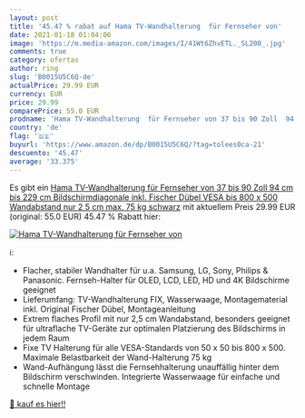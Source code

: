 ```yaml
---
layout: post
title: '45.47 % rabat auf Hama TV-Wandhalterung  für Fernseher von'
date: 2021-01-18 01:04:06
image: 'https://m.media-amazon.com/images/I/41Wt6ZhvETL._SL200_.jpg'
comments: true
category: ofertas
author: ring
slug: 'B0015U5C6Q-de'
actualPrice: 29.99 EUR
currency: EUR
price: 29.99
comparePrice: 55.0 EUR
prodname: 'Hama TV-Wandhalterung  für Fernseher von 37 bis 90 Zoll  94 cm bis 229 cm Bildschirmdiagonale   inkl. Fischer Dübel  VESA bis 800 x 500  Wandabstand nur 2 5 cm  max. 75 kg  schwarz'
country: 'de'
flag: '🇩🇪'
buyurl: 'https://www.amazon.de/dp/B0015U5C6Q/?tag=tolees0ca-21'
descuento: '45.47'
average: '33.375'
---
```


Es gibt ein [Hama TV-Wandhalterung  für Fernseher von 37 bis 90 Zoll  94 cm bis 229 cm Bildschirmdiagonale   inkl. Fischer Dübel  VESA bis 800 x 500  Wandabstand nur 2 5 cm  max. 75 kg  schwarz](https://www.amazon.de/dp/B0015U5C6Q/?tag=tolees0ca-21) mit aktuellem Preis 29.99 EUR (original: 55.0 EUR) 45.47 % Rabatt hier:

[![Hama TV-Wandhalterung  für Fernseher von](https://m.media-amazon.com/images/I/41Wt6ZhvETL._SL200_.jpg)](https://www.amazon.de/dp/B0015U5C6Q/?tag=tolees0ca-21)

ℹ️:

- Flacher, stabiler Wandhalter für u.a. Samsung, LG, Sony, Philips & Panasonic. Fernseh-Halter für OLED, LCD, LED, HD und 4K Bildschirme geeignet
- Lieferumfang: TV-Wandhalterung FIX, Wasserwaage, Montagematerial inkl. Original Fischer Dübel, Montageanleitung
- Extrem flaches Profil mit nur 2,5 cm Wandabstand, besonders geeignet für ultraflache TV-Geräte zur optimalen Platzierung des Bildschirms in jedem Raum
- Fixe TV Halterung für alle VESA-Standards von 50 x 50 bis 800 x 500. Maximale Belastbarkeit der Wand-Halterung 75 kg
- Wand-Aufhängung lässt die Fernsehhalterung unauffällig hinter dem Bildschirm verschwinden. Integrierte Wasserwaage für einfache und schnelle Montage

[🛒 kauf es hier!!](https://www.amazon.de/dp/B0015U5C6Q/?tag=tolees0ca-21)
